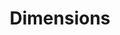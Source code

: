 ---
bigquery: https://console.cloud.google.com/bigquery?p=covid-19-dimensions-ai&page=table&d=data&t=publications
contributors: Digital Science, https://www.digital-science.com/
cost: Free for personal, non-commercial use.
description: Dimensions contains more than 100 million publications, ranging from
  articles published in scholarly journals, books and book chapters, to preprints
  and conference proceedings. All publications are contextualized with linked data
  sets, funding, publications, patents, clinical trials, and policy documents. You
  can also view associated categories, funders, institutions, and researcher profiles.
documentation: https://docs.dimensions.ai/bigquery/index.html
last_edit: 04/09/2022, 22:23:59
location: https://www.dimensions.ai/products/free/
maintained_by: Digital Science, https://www.digital-science.com/
schema_fields:
- repository_id
- established
- assignee_countries
- funding_jpy
- inventor_names
- abstract
- funding_currency
- volume
- pages
- legal_events
- associated_publication_id
- associated_grant_ids
- assignee_orgs
- aliases
- funding_gbp
- registry
- funding_usd
- filing_date
- repository_url
- funder_org_state_codes
- linkout
- authors
- kind
- organisation_details
- clinical_trial_ids
- interventions
- date_inserted
- category_uoa
- foa_number
- isbn
- funding_cny
- repository_name
- pmcid
- priority_date
- resulting_publication_ids
- types
- original_assignee_orgs
- metrics
- journal
- active_years
- embargo_date
- expiration_year
- conference
- legal_status
- research_orgs
- category_for
- brief_title
- family_id
- book_series_title
- concepts
- funder_org_acronyms
- funder_org_cities
- date
- category_hrcs_rac
- language
- funding_eur
- funding_aud
- start_year
- eisbn
- categories
- links
- family_members_ids
- pmid
- proceedings_title
- filing_status
- research_org_state_codes
- funding_cad
- publication_date
- date_normal
- source_id
- original_abstract
- funding_details
- supporting_grant_ids
- grant_number
- priority_year
- research_org_state_names
- resulting_publication_doi
- status
- created_date
- funder_org_countries
- original_assignee
- acronym
- original_title
- editors
- publisher
- research_org_countries
- category_rcdc
- subtitles
- type
- jurisdiction
- arxiv_id
- ipcr
- labels
- granted_date
- researcher_ids
- year
- funder_org
- relationships
- original_assignee_countries
- publication_year
- category_icrp_ct
- citation_string
- gender
- conditions
- open_access_categories
- associated_publication_doi
- open_access_categories_v2
- start_date
- citations_count
- mesh_headings
- external_ids
- expiration_date
- patent_ids
- altmetrics
- acronyms
- name
- cited_by_ids
- book_title
- research_org_country_names
- citations
- publication_ids
- date_imported_gbq
- title
- description
- end_date
- license
- journal_lists
- funding_chf
- end_year
- category_bra
- application_number
- current_assignee
- reference_ids
- date_online
- filing_year
- phase
- funder_countries
- current_assignee_orgs
- investigators
- family_count
- category_hra
- funding_amount
- research_org_city_names
- wikipedia_url
- email_address
- granted_year
- category_hrcs_hc
- funder_orgs
- funding_nzd
- mesh_terms
- id
- issue
- doi
- parent_id
- category_sdg
- associated_publication_arxiv_id
- associated_publication_pmid
- current_assignee_countries
- date_print
- address
- date_modified
- category_icrp_cso
- cpc
- research_org_cities
- acknowledgements
shortname: dimensions
tags:
- scholarly literature
- patents
- funding
- clinical trials
- academic profiles
terms_of_use: 'Use of both the Dimensions COVID-19 dataset and full Dimensions dataset
  are subject to the Dimensions Terms of use: https://www.dimensions.ai/policies-terms-legal '
title: Dimensions
uuid: dcff88bd-fe6b-4fdb-8159-809bf9d7bc1c
---